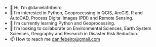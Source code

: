 - 👋 Hi, I’m @danielafribeiro
- 👀 I’m interested in Python, Geoprocessing in QGIS, ArcGIS, R and AutoCAD, Process Digital Images (PDI) and Remote Sensing.
- 🌱 I’m currently learning Python and Geoprocessing.
- 💞️ I’m looking to collaborate on Environmental Sciences, Earth System Sciences, Geography and Research in Disaster Risk Reduction.
- 📫 How to reach me danifebeiro@gmail.com

<!---
danielafribeiro/danielafribeiro is a ✨ special ✨ repository because its `README.md` (this file) appears on your GitHub profile.
You can click the Preview link to take a look at your changes.
--->
